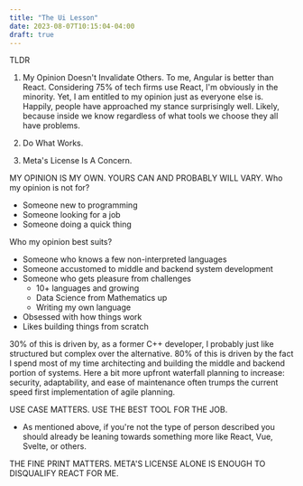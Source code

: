 ```yaml
---
title: "The Ui Lesson"
date: 2023-08-07T10:15:04-04:00
draft: true
---
```


TLDR
1. My Opinion Doesn't Invalidate Others. To me, Angular is better than React. Considering 75% of tech firms use React, I'm obviously in the minority. Yet, I am entitled to my opinion just as everyone else is. Happily, people have approached my stance surprisingly well. Likely, because inside we know regardless of what tools we choose they all have problems.


2. Do What Works.
3. Meta's License Is A Concern.


MY OPINION IS MY OWN. YOURS CAN AND PROBABLY WILL VARY.
Who my opinion is not for?
* Someone new to programming
* Someone looking for a job
* Someone doing a quick thing

Who my opinion best suits?
* Someone who knows a few non-interpreted languages
* Someone accustomed to middle and backend system development
* Someone who gets pleasure from challenges
  * 10+ languages and growing
  * Data Science from Mathematics up
  * Writing my own language
* Obsessed with how things work
* Likes building things from scratch

30% of this is driven by, as a former C++ developer, I probably just like structured but complex over the alternative. 80% of this is driven by the fact I spend most of my time architecting and building the middle and backend portion of systems. Here a bit more upfront waterfall planning to increase: security, adaptability, and ease of maintenance often trumps the current speed first implementation of agile planning.


USE CASE MATTERS. USE THE BEST TOOL FOR THE JOB.
* As mentioned above, if you're not the type of person described you should already be leaning towards something more like React, Vue, Svelte, or others.


THE FINE PRINT MATTERS. META'S LICENSE ALONE IS ENOUGH TO DISQUALIFY REACT FOR ME.

